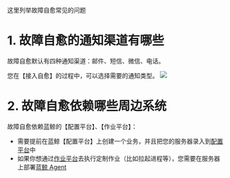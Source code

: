 
这里列举故障自愈常见的问题

# 1. 故障自愈的通知渠道有哪些 
故障自愈默认有四种通知渠道：邮件、短信、微信、电话。

您在【接入自愈】的过程中，可以选择需要的通知类型。
![](https://mc.qcloudimg.com/static/img/098ca74d53c2dfb765ec2090e44e1791/14955241327247.jpg)

# 2. 故障自愈依赖哪些周边系统 

故障自愈依赖蓝鲸的【配置平台】、【作业平台】：

- 需要提前在蓝鲸【配置平台】上创建一个业务，并且把您的服务器录入到[配置平台](http://o.qcloud.com/console?app=cc-new)中
- 如果你想通过[作业平台](http://o.qcloud.com/console?app=job)去执行定制作业（比如拉起进程等），您需要在服务器上部署[蓝鲸 Agent](http://o.qcloud.com/console/?app=agent-setup)

